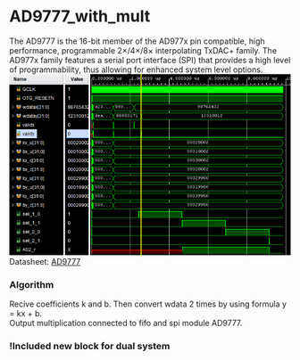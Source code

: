 # AD9777_with_mult
The AD9777 is the 16-bit member of the AD977x pin
compatible, high performance, programmable 2×/4×/8×
interpolating TxDAC+ family. The AD977x family features a
serial port interface (SPI) that provides a high level of
programmability, thus allowing for enhanced system level
options.
![alt text](image.png)  
Datasheet: [AD9777](https://www.farnell.com/datasheets/2253179.pdf)
### Algorithm
Recive coefficients k and b. Then convert wdata 2 times by using formula y = kx + b.  
Output multiplication connected to fifo and spi module AD9777.
### !Included new block for dual system
